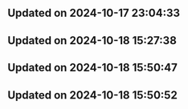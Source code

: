 
## Updated on 2024-10-17 23:04:33


## Updated on 2024-10-18 15:27:38


## Updated on 2024-10-18 15:50:47


## Updated on 2024-10-18 15:50:52

